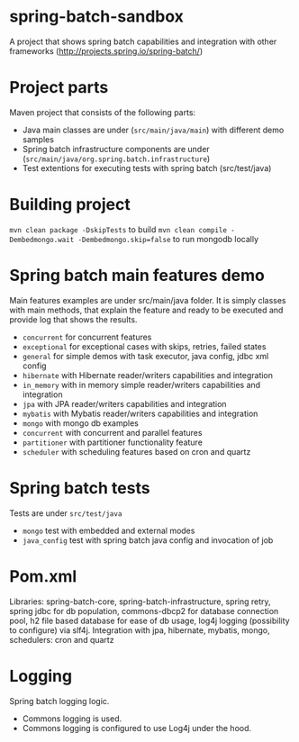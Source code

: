 # spring-batch-sandbox
A project that shows spring batch capabilities and integration with other frameworks (http://projects.spring.io/spring-batch/)

# Project parts
Maven project that consists of the following parts:
- Java main classes are under (`src/main/java/main`) with different demo samples
- Spring batch infrastructure components are under (`src/main/java/org.spring.batch.infrastructure`)
- Test extentions for executing tests with spring batch (src/test/java)

# Building project
`mvn clean package -DskipTests` to build
`mvn clean compile -Dembedmongo.wait -Dembedmongo.skip=false` to run mongodb locally

# Spring batch main features demo
Main features examples are under src/main/java folder. It is simply classes with main methods, that explain the feature and ready to be executed and provide log that shows the results.
- `concurrent` for concurrent features
- `exceptional` for exceptional cases with skips, retries, failed states
- `general` for simple demos with task executor, java config, jdbc xml config
- `hibernate` with Hibernate reader/writers capabilities and integration
- `in_memory` with in memory simple reader/writers capabilities and integration
- `jpa` with JPA reader/writers capabilities and integration
- `mybatis` with Mybatis reader/writers capabilities and integration
- `mongo` with mongo db examples
- `concurrent` with concurrent and parallel features
- `partitioner` with partitioner functionality feature
- `scheduler` with scheduling features based on cron and quartz

#  Spring batch tests
Tests are under `src/test/java`
- `mongo` test with embedded and external modes
- `java_config` test with spring batch java config and invocation of job

# Pom.xml
Libraries: spring-batch-core, spring-batch-infrastructure, spring retry, spring jdbc for db population, commons-dbcp2 for database connection pool, h2 file based database for ease of db usage, log4j logging (possibility to configure) via slf4j.
Integration with jpa, hibernate, mybatis, mongo, schedulers: cron and quartz

# Logging
Spring batch logging logic.
- Commons logging is used.
- Commons logging is configured to use Log4j under the hood.